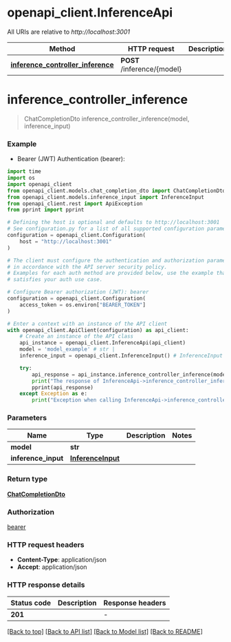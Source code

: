 # openapi_client.InferenceApi

All URIs are relative to *http://localhost:3001*

Method | HTTP request | Description
------------- | ------------- | -------------
[**inference_controller_inference**](InferenceApi.md#inference_controller_inference) | **POST** /inference/{model} | 


# **inference_controller_inference**
> ChatCompletionDto inference_controller_inference(model, inference_input)



### Example

* Bearer (JWT) Authentication (bearer):

```python
import time
import os
import openapi_client
from openapi_client.models.chat_completion_dto import ChatCompletionDto
from openapi_client.models.inference_input import InferenceInput
from openapi_client.rest import ApiException
from pprint import pprint

# Defining the host is optional and defaults to http://localhost:3001
# See configuration.py for a list of all supported configuration parameters.
configuration = openapi_client.Configuration(
    host = "http://localhost:3001"
)

# The client must configure the authentication and authorization parameters
# in accordance with the API server security policy.
# Examples for each auth method are provided below, use the example that
# satisfies your auth use case.

# Configure Bearer authorization (JWT): bearer
configuration = openapi_client.Configuration(
    access_token = os.environ["BEARER_TOKEN"]
)

# Enter a context with an instance of the API client
with openapi_client.ApiClient(configuration) as api_client:
    # Create an instance of the API class
    api_instance = openapi_client.InferenceApi(api_client)
    model = 'model_example' # str | 
    inference_input = openapi_client.InferenceInput() # InferenceInput | 

    try:
        api_response = api_instance.inference_controller_inference(model, inference_input)
        print("The response of InferenceApi->inference_controller_inference:\n")
        pprint(api_response)
    except Exception as e:
        print("Exception when calling InferenceApi->inference_controller_inference: %s\n" % e)
```



### Parameters


Name | Type | Description  | Notes
------------- | ------------- | ------------- | -------------
 **model** | **str**|  | 
 **inference_input** | [**InferenceInput**](InferenceInput.md)|  | 

### Return type

[**ChatCompletionDto**](ChatCompletionDto.md)

### Authorization

[bearer](../README.md#bearer)

### HTTP request headers

 - **Content-Type**: application/json
 - **Accept**: application/json

### HTTP response details

| Status code | Description | Response headers |
|-------------|-------------|------------------|
**201** |  |  -  |

[[Back to top]](#) [[Back to API list]](../README.md#documentation-for-api-endpoints) [[Back to Model list]](../README.md#documentation-for-models) [[Back to README]](../README.md)

